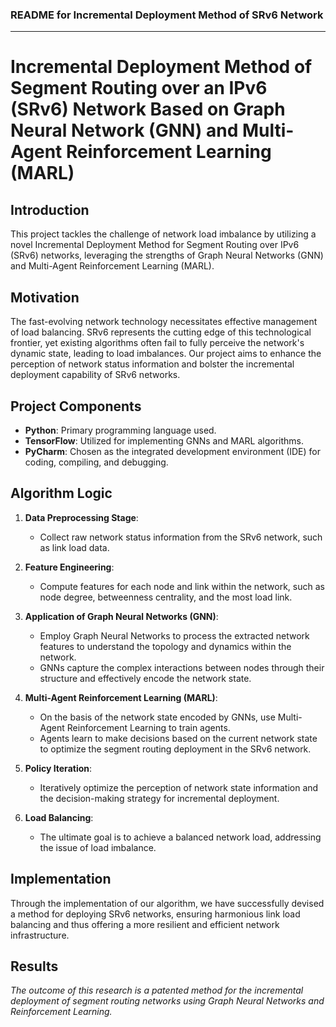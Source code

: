 ### README for Incremental Deployment Method of SRv6 Network

---

# Incremental Deployment Method of Segment Routing over an IPv6 (SRv6) Network Based on Graph Neural Network (GNN) and Multi-Agent Reinforcement Learning (MARL)

## Introduction

This project tackles the challenge of network load imbalance by utilizing a novel Incremental Deployment Method for Segment Routing over IPv6 (SRv6) networks, leveraging the strengths of Graph Neural Networks (GNN) and Multi-Agent Reinforcement Learning (MARL).

## Motivation

The fast-evolving network technology necessitates effective management of load balancing. SRv6 represents the cutting edge of this technological frontier, yet existing algorithms often fail to fully perceive the network's dynamic state, leading to load imbalances. Our project aims to enhance the perception of network status information and bolster the incremental deployment capability of SRv6 networks.

## Project Components

- **Python**: Primary programming language used.
- **TensorFlow**: Utilized for implementing GNNs and MARL algorithms.
- **PyCharm**: Chosen as the integrated development environment (IDE) for coding, compiling, and debugging.

## Algorithm Logic

1. **Data Preprocessing Stage**:
   - Collect raw network status information from the SRv6 network, such as link load data.

2. **Feature Engineering**:
   - Compute features for each node and link within the network, such as node degree, betweenness centrality, and the most load link.

3. **Application of Graph Neural Networks (GNN)**:
   - Employ Graph Neural Networks to process the extracted network features to understand the topology and dynamics within the network.
   - GNNs capture the complex interactions between nodes through their structure and effectively encode the network state.

4. **Multi-Agent Reinforcement Learning (MARL)**:
   - On the basis of the network state encoded by GNNs, use Multi-Agent Reinforcement Learning to train agents.
   - Agents learn to make decisions based on the current network state to optimize the segment routing deployment in the SRv6 network.

5. **Policy Iteration**:
   - Iteratively optimize the perception of network state information and the decision-making strategy for incremental deployment.

6. **Load Balancing**:
   - The ultimate goal is to achieve a balanced network load, addressing the issue of load imbalance.


## Implementation

Through the implementation of our algorithm, we have successfully devised a method for deploying SRv6 networks, ensuring harmonious link load balancing and thus offering a more resilient and efficient network infrastructure.

## Results

_The outcome of this research is a patented method for the incremental deployment of segment routing networks using Graph Neural Networks and Reinforcement Learning._

